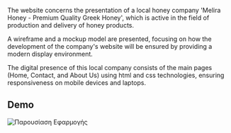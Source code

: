 The website concerns the presentation of a local honey company 'Melira Honey - Premium Quality Greek Honey', which is active in the field of production and delivery of honey products. 

A wireframe and a mockup model are presented, focusing on how the development of the company's website will be ensured by providing a modern display environment. 

The digital presence of this local company consists of the main pages (Home, Contact, and About Us) using html and css technologies, ensuring responsiveness on mobile devices and laptops.

## Demo

![Παρουσίαση Εφαρμογής](demo.gif)
